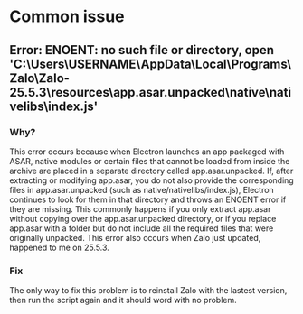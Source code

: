 # Common issue
## Error: ENOENT: no such file or directory, open 'C:\Users\USERNAME\AppData\Local\Programs\Zalo\Zalo-25.5.3\resources\app.asar.unpacked\native\nativelibs\index.js'
### Why?
This error occurs because when Electron launches an app packaged with ASAR, native modules or certain files that cannot be loaded from inside the archive are placed in a separate directory called app.asar.unpacked. If, after extracting or modifying app.asar, you do not also provide the corresponding files in app.asar.unpacked (such as native/nativelibs/index.js), Electron continues to look for them in that directory and throws an ENOENT error if they are missing. This commonly happens if you only extract app.asar without copying over the app.asar.unpacked directory, or if you replace app.asar with a folder but do not include all the required files that were originally unpacked.
This error also occurs when Zalo just updated, happened to me on 25.5.3.
### Fix
The only way to fix this problem is to reinstall Zalo with the lastest version, then run the script again and it should word with no problem.
